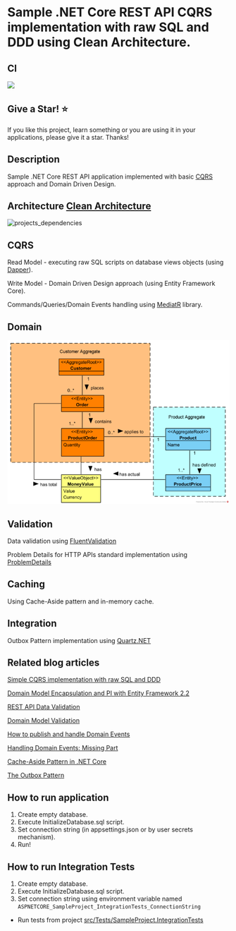 Sample .NET Core REST API CQRS implementation with raw SQL and DDD using Clean Architecture.
==============================================================

## CI

![](https://github.com/kgrzybek/sample-dotnet-core-cqrs-api/workflows/Build%Pipeline/badge.svg)

## Give a Star! :star:

If you like this project, learn something or you are using it in your applications, please give it a star. Thanks!

## Description
Sample .NET Core REST API application implemented with basic [CQRS](https://docs.microsoft.com/en-us/azure/architecture/guide/architecture-styles/cqrs) approach and Domain Driven Design.

## Architecture [Clean Architecture](http://blog.cleancoder.com/uncle-bob/2012/08/13/the-clean-architecture.html)

![projects_dependencies](docs/clean_architecture.jpg)

## CQRS

Read Model - executing raw SQL scripts on database views objects (using [Dapper](https://github.com/StackExchange/Dapper)).

Write Model - Domain Driven Design approach (using Entity Framework Core).

Commands/Queries/Domain Events handling using [MediatR](https://github.com/jbogard/MediatR) library.

## Domain

![projects_dependencies](docs/domain_model_diagram.png)

## Validation
Data validation using [FluentValidation](https://github.com/JeremySkinner/FluentValidation)

Problem Details for HTTP APIs standard implementation using [ProblemDetails](https://github.com/khellang/Middleware/tree/master/src/ProblemDetails)

## Caching
Using Cache-Aside pattern and in-memory cache.

## Integration
Outbox Pattern implementation using [Quartz.NET](https://github.com/quartznet/quartznet)

## Related blog articles

[Simple CQRS implementation with raw SQL and DDD](http://www.kamilgrzybek.com/design/simple-cqrs-implementation-with-raw-sql-and-ddd/)

[Domain Model Encapsulation and PI with Entity Framework 2.2](http://www.kamilgrzybek.com/design/domain-model-encapsulation-and-pi-with-entity-framework-2-2/)

[REST API Data Validation](http://www.kamilgrzybek.com/design/rest-api-data-validation/)

[Domain Model Validation](http://www.kamilgrzybek.com/design/domain-model-validation/)

[How to publish and handle Domain Events](http://www.kamilgrzybek.com/design/how-to-publish-and-handle-domain-events/)

[Handling Domain Events: Missing Part](http://www.kamilgrzybek.com/design/handling-domain-events-missing-part/)

[Cache-Aside Pattern in .NET Core](http://www.kamilgrzybek.com/design/cache-aside-pattern-in-net-core/)

[The Outbox Pattern](http://www.kamilgrzybek.com/design/the-outbox-pattern/)

## How to run application
1. Create empty database.
2. Execute InitializeDatabase.sql script.
2. Set connection string (in appsettings.json or by user secrets mechanism).
3. Run!

## How to run Integration Tests
1. Create empty database.
2. Execute InitializeDatabase.sql script.
3. Set connection string using environment variable named `ASPNETCORE_SampleProject_IntegrationTests_ConnectionString`
- Run tests from project [src/Tests/SampleProject.IntegrationTests](src/Tests/SampleProject.IntegrationTests)
